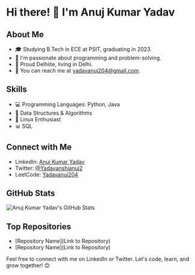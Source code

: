 # Hi there! 👋 I'm Anuj Kumar Yadav

## About Me
- 🎓 Studying B.Tech in ECE at PSIT, graduating in 2023.
- 💼 I'm passionate about programming and problem-solving.
- 🌆 Proud Delhiite, living in Delhi.
- 📧 You can reach me at [yadavanuj204@gmail.com](mailto:yadavanuj204@gmail.com).

## Skills
- 💻 Programming Languages: Python, Java
- 🧠 Data Structures & Algorithms
- 🐧 Linux Enthusiast
- 📊 SQL

## Connect with Me
- LinkedIn: [Anuj Kumar Yadav](https://www.linkedin.com/in/anuj-kumar-yadav-5ba00a165/)
- Twitter: [@Yadavanshianuj2](https://twitter.com/Yadavanshianuj2)
- LeetCode: [Yadavanuj204](https://leetcode.com/Yadavanuj204/)

## GitHub Stats
![Anuj Kumar Yadav's GitHub Stats](https://github-readme-stats.vercel.app/api?username=Yadavanuj204&show_icons=true&count_private=true)

## Top Repositories
- [Repository Name](Link to Repository)
- [Repository Name](Link to Repository)

Feel free to connect with me on LinkedIn or Twitter. Let's code, learn, and grow together! 😊
